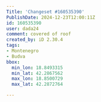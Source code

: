 ```yaml
---
Title: 'Changeset #160535390'
PublishDate: 2024-12-23T12:00:11Z
id: 160535390
user: dada24
comment: covered of roof
created_by: iD 2.30.4
tags:
- Montenegro
- Budva
bbox:
  min_lon: 18.8493315
  min_lat: 42.2867562
  max_lon: 18.8500729
  max_lat: 42.2872764

---
```

